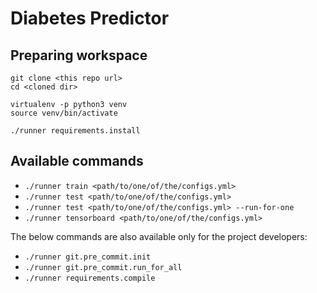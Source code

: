 # Diabetes Predictor

## Preparing workspace

```
git clone <this repo url>
cd <cloned dir>

virtualenv -p python3 venv
source venv/bin/activate

./runner requirements.install
```

## Available commands

- `./runner train <path/to/one/of/the/configs.yml>`
- `./runner test <path/to/one/of/the/configs.yml>`
- `./runner test <path/to/one/of/the/configs.yml> --run-for-one`
- `./runner tensorboard <path/to/one/of/the/configs.yml>`

The below commands are also available only for the project developers:

- `./runner git.pre_commit.init`
- `./runner git.pre_commit.run_for_all`
- `./runner requirements.compile`
